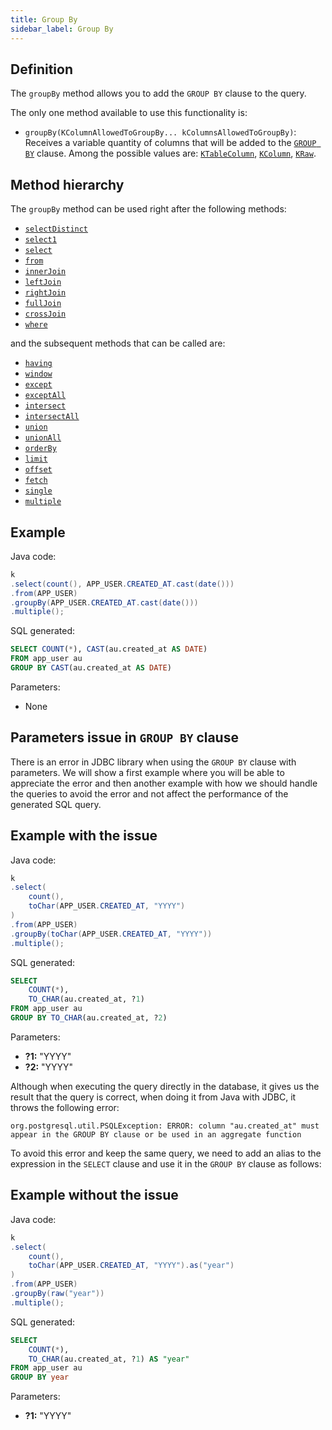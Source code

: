 ```yaml
---
title: Group By
sidebar_label: Group By
---
```


## Definition

The `groupBy` method allows you to add the `GROUP BY` clause to the query.

The only one method available to use this functionality is:

- `groupBy(KColumnAllowedToGroupBy... kColumnsAllowedToGroupBy)`: Receives a variable quantity of columns that will be added to the [`GROUP BY`](/docs/select-statement/group-by/introduction) clause. Among the possible values are: [`KTableColumn`](/docs/select-statement/select/introduction#1-ktablecolumn), [`KColumn`](/docs/select-statement/select/introduction#2-kcolumn), [`KRaw`](/docs/select-statement/select/introduction#7-kraw).

## Method hierarchy

The `groupBy` method can be used right after the following methods:

- [`selectDistinct`](/docs/select-statement/select/distinct)
- [`select1`](/docs/select-statement/select/select1)
- [`select`](/docs/select-statement/select/)
- [`from`](/docs/select-statement/from/)
- [`innerJoin`](/docs/select-statement/join/inner-join)
- [`leftJoin`](/docs/select-statement/join/left-join)
- [`rightJoin`](/docs/select-statement/join/right-join)
- [`fullJoin`](/docs/select-statement/join/full-join)
- [`crossJoin`](/docs/select-statement/join/cross-join)
- [`where`](/docs/select-statement/where/)

and the subsequent methods that can be called are:

- [`having`](/docs/select-statement/having/)
- [`window`](/docs/select-statement/window/)
- [`except`](/docs/select-statement/select/)
- [`exceptAll`](/docs/select-statement/select/)
- [`intersect`](/docs/select-statement/select/)
- [`intersectAll`](/docs/select-statement/select/)
- [`union`](/docs/select-statement/select/)
- [`unionAll`](/docs/select-statement/select/)
- [`orderBy`](/docs/select-statement/order-by/)
- [`limit`](/docs/select-statement/select/)
- [`offset`](/docs/select-statement/select/)
- [`fetch`](/docs/select-statement/select/)
- [`single`](/docs/select-statement/select/)
- [`multiple`](/docs/select-statement/select/)

## Example

Java code:

```java
k
.select(count(), APP_USER.CREATED_AT.cast(date()))
.from(APP_USER)
.groupBy(APP_USER.CREATED_AT.cast(date()))
.multiple();
```

SQL generated:

```sql
SELECT COUNT(*), CAST(au.created_at AS DATE)
FROM app_user au
GROUP BY CAST(au.created_at AS DATE)
```

Parameters:

- None

## Parameters issue in `GROUP BY` clause

There is an error in JDBC library when using the `GROUP BY` clause with parameters. We will show a first example where you will be able to appreciate the error and then another example with how we should handle the queries to avoid the error and not affect the performance of the generated SQL query.

## Example with the issue

Java code:

```java
k
.select(
    count(),
    toChar(APP_USER.CREATED_AT, "YYYY")
)
.from(APP_USER)
.groupBy(toChar(APP_USER.CREATED_AT, "YYYY"))
.multiple();
```

SQL generated:

```sql
SELECT
    COUNT(*),
    TO_CHAR(au.created_at, ?1)
FROM app_user au
GROUP BY TO_CHAR(au.created_at, ?2)
```

Parameters:

- **?1:** "YYYY"
- **?2:** "YYYY"

Although when executing the query directly in the database, it gives us the result that the query is correct, when doing it from Java with JDBC, it throws the following error:


```
org.postgresql.util.PSQLException: ERROR: column "au.created_at" must appear in the GROUP BY clause or be used in an aggregate function
```

To avoid this error and keep the same query, we need to add an alias to the expression in the `SELECT` clause and use it in the `GROUP BY` clause as follows:

## Example without the issue

Java code:

```java
k
.select(
    count(),
    toChar(APP_USER.CREATED_AT, "YYYY").as("year")
)
.from(APP_USER)
.groupBy(raw("year"))
.multiple();
```

SQL generated:

```sql
SELECT
    COUNT(*),
    TO_CHAR(au.created_at, ?1) AS "year"
FROM app_user au
GROUP BY year
```

Parameters:

- **?1:** "YYYY"